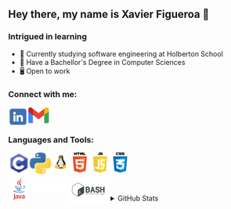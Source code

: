 ## Hey there, my name is Xavier Figueroa 👋

### Intrigued in learning

- 🌱 Currently studying software engineering at Holberton School
- 🔭 Have a Bachellor's Degree in Computer Sciences
- :desktop_computer: Open to work

### Connect with me:


[<img align="left" alt="xefigueroa | LinkedIn" width="40px" src="/images/linkedinicon.png" />][linkedin]
[<a href="mailto:x.e.figueroa@gmail.com"><img align="left" alt="xefigueroa | Gmail" width="44px" src="/images/gmaillogo.png" />][gmail]


<br />
<br />

### Languages and Tools:

<img align="left" alt="C" width="44px" src="/images/c-programming.png" />
<img align="left" alt="Python" width="44px" src="/images/python.png" />
<img align="left" alt="Python" width="44px" src="/images/linuxlogo.png" />
<img align="left" alt="Python" width="111px" src="/images/weblogo.png" />
<br/>
<br/>
<br/>

<img align="left" alt="Python" width="44px" src="/images/javalogo.png" />
<img align="left" alt="Python" width="77px" src="/images/Git-Logo-White.png" />
<img align="left" alt="Python" width="88px" src="/images/bashlogo.png" />


<br/>
<br/>

<details>
  <summary>GitHub Stats</summary>
  <a><img width="425" align="center" alt="TopLang" src="https://github-readme-stats.vercel.app/api/top-langs/?username=xefigueroa&layout=compact&hide=perl&theme=tokyonight" /></a>
  [![Xavier's GitHub stats](https://github-readme-stats.vercel.app/api?username=xefigueroa)](https://github.com/xefigueroa/github-readme-stats)

</details>

<br />
<br />
<br />



[linkedin]: https://www.linkedin.com/in/xavier-e-figueroa
[Gmail]: 2377@holbertonschool.com

